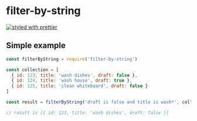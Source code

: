 # filter-by-string

[![styled with prettier](https://img.shields.io/badge/styled_with-prettier-ff69b4.svg)](https://github.com/prettier/prettier)

## Simple example

```js
const filterByString = require('filter-by-string')

const collection = [
  { id: 123, title: 'wash dishes', draft: false },
  { id: 124, title: 'wash house', draft: true },
  { id: 125, title: 'clean whiteboard', draft: false }
]

const result = filterByString('draft is false and title is wash*', collection)

// result is [{ id: 123, title: 'wash dishes', draft: false }]
```
